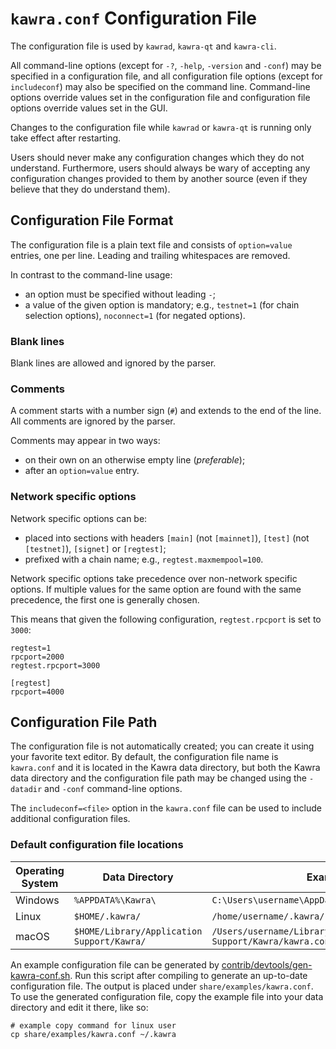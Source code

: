 # `kawra.conf` Configuration File

The configuration file is used by `kawrad`, `kawra-qt` and `kawra-cli`.

All command-line options (except for `-?`, `-help`, `-version` and `-conf`) may be specified in a configuration file, and all configuration file options (except for `includeconf`) may also be specified on the command line. Command-line options override values set in the configuration file and configuration file options override values set in the GUI.

Changes to the configuration file while `kawrad` or `kawra-qt` is running only take effect after restarting.

Users should never make any configuration changes which they do not understand. Furthermore, users should always be wary of accepting any configuration changes provided to them by another source (even if they believe that they do understand them).

## Configuration File Format

The configuration file is a plain text file and consists of `option=value` entries, one per line. Leading and trailing whitespaces are removed.

In contrast to the command-line usage:
- an option must be specified without leading `-`;
- a value of the given option is mandatory; e.g., `testnet=1` (for chain selection options), `noconnect=1` (for negated options).

### Blank lines

Blank lines are allowed and ignored by the parser.

### Comments

A comment starts with a number sign (`#`) and extends to the end of the line. All comments are ignored by the parser.

Comments may appear in two ways:
- on their own on an otherwise empty line (_preferable_);
- after an `option=value` entry.

### Network specific options

Network specific options can be:
- placed into sections with headers `[main]` (not `[mainnet]`), `[test]` (not `[testnet]`), `[signet]` or `[regtest]`;
- prefixed with a chain name; e.g., `regtest.maxmempool=100`.

Network specific options take precedence over non-network specific options.
If multiple values for the same option are found with the same precedence, the
first one is generally chosen.

This means that given the following configuration, `regtest.rpcport` is set to `3000`:

```
regtest=1
rpcport=2000
regtest.rpcport=3000

[regtest]
rpcport=4000
```

## Configuration File Path

The configuration file is not automatically created; you can create it using your favorite text editor. By default, the configuration file name is `kawra.conf` and it is located in the Kawra data directory, but both the Kawra data directory and the configuration file path may be changed using the `-datadir` and `-conf` command-line options.

The `includeconf=<file>` option in the `kawra.conf` file can be used to include additional configuration files.

### Default configuration file locations

Operating System | Data Directory | Example Path
-- | -- | --
Windows | `%APPDATA%\Kawra\` | `C:\Users\username\AppData\Roaming\Kawra\kawra.conf`
Linux | `$HOME/.kawra/` | `/home/username/.kawra/kawra.conf`
macOS | `$HOME/Library/Application Support/Kawra/` | `/Users/username/Library/Application Support/Kawra/kawra.conf`

An example configuration file can be generated by [contrib/devtools/gen-kawra-conf.sh](../contrib/devtools/gen-kawra-conf.sh).
Run this script after compiling to generate an up-to-date configuration file.
The output is placed under `share/examples/kawra.conf`.
To use the generated configuration file, copy the example file into your data directory and edit it there, like so:

```
# example copy command for linux user
cp share/examples/kawra.conf ~/.kawra
```
